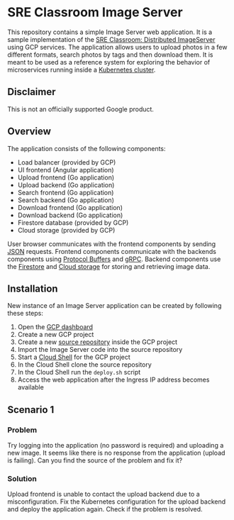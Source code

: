 # SRE Classroom Image Server

This repository contains a simple Image Server web application. It is a sample
implementation of the [SRE Classroom: Distributed
ImageServer](https://sre.google/classroom/imageserver/) using GCP services. The
application allows users to upload photos in a few different formats, search
photos by tags and then download them. It is meant to be used as a reference
system for exploring the behavior of microservices running inside a [Kubernetes
cluster](https://cloud.google.com/kubernetes-engine).

## Disclaimer

This is not an officially supported Google product.

## Overview

The application consists of the following components:

* Load balancer (provided by GCP)
* UI frontend (Angular application)
* Upload frontend (Go application)
* Upload backend (Go application)
* Search frontend (Go application)
* Search backend (Go application)
* Download frontend (Go application)
* Download backend (Go application)
* Firestore database (provided by GCP)
* Cloud storage (provided by GCP)

User browser communicates with the frontend components by sending
[JSON](https://www.json.org/) requests.  Frontend components communicate with
the backends components using [Protocol
Buffers](https://developers.google.com/protocol-buffers) and
[gRPC](https://grpc.io/). Backend components use the
[Firestore](https://cloud.google.com/firestore) and [Cloud
storage](https://cloud.google.com/storage) for storing and retrieving image
data.

## Installation

New instance of an Image Server application can be created by following these
steps:

1. Open the [GCP dashboard](https://console.cloud.google.com/)
1. Create a new GCP project
1. Create a new [source
   repository](https://cloud.google.com/source-repositories) inside the GCP
   project
1. Import the Image Server code into the source repository
1. Start a [Cloud Shell](https://cloud.google.com/shell) for the GCP project
1. In the Cloud Shell clone the source repository
1. In the Cloud Shell run the `deploy.sh` script
1. Access the web application after the Ingress IP address becomes available

## Scenario 1

### Problem

Try logging into the application (no password is required) and uploading a new
image. It seems like there is no response from the application (upload is
failing). Can you find the source of the problem and fix it?

### Solution

Upload frontend is unable to contact the upload backend due to a
misconfiguration. Fix the Kubernetes configuration for the upload backend and
deploy the application again. Check if the problem is resolved.
